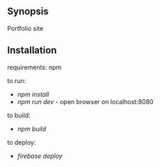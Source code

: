 ## Synopsis

Portfolio site

## Installation

requirements: npm

to run:
* *npm install*
* *npm run dev* - open browser on localhost:8080

to build:
* *npm build*

to deploy:
* *firebase deploy*
